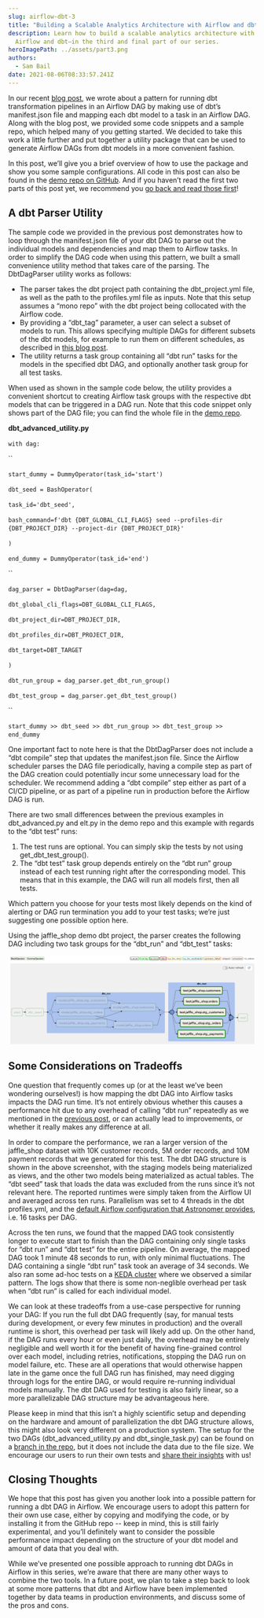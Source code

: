 ```yaml
---
slug: airflow-dbt-3
title: "Building a Scalable Analytics Architecture with Airflow and dbt: Part 3 "
description: Learn how to build a scalable analytics architecture with Apache
  Airflow and dbt—in the third and final part of our series.
heroImagePath: ../assets/part3.png
authors:
  - Sam Bail
date: 2021-08-06T08:33:57.241Z
---
```

In our recent [blog post](https://www.astronomer.io/blog/airflow-dbt-1), we wrote about a pattern for running dbt transformation pipelines in an Airflow DAG by making use of dbt’s manifest.json file and mapping each dbt model to a task in an Airflow DAG. Along with the blog post, we provided some code snippets and a sample repo, which helped many of you getting started. We decided to take this work a little further and put together a utility package that can be used to generate Airflow DAGs from dbt models in a more convenient fashion. 

In this post, we’ll give you a brief overview of how to use the package and show you some sample configurations. All code in this post can also be found in the [demo repo on GitHub](https://github.com/astronomer/airflow-dbt-demo). And if you haven’t read the first two parts of this post yet, we recommend you [go back and read those first](https://www.astronomer.io/blog/airflow-dbt-1)!

## A dbt Parser Utility

The sample code we provided in the previous post demonstrates how to loop through the manifest.json file of your dbt DAG to parse out the individual models and dependencies and map them to Airflow tasks. In order to simplify the DAG code when using this pattern, we built a small convenience utility method that takes care of the parsing. The DbtDagParser utility works as follows:

* The parser takes the dbt project path containing the dbt_project.yml file, as well as the path to the profiles.yml file as inputs. Note that this setup assumes a “mono repo” with the dbt project being collocated with the Airflow code.
* By providing a “dbt_tag” parameter, a user can select a subset of models to run. This allows specifying multiple DAGs for different subsets of the dbt models, for example to run them on different schedules, as described in [this blog post](https://www.astronomer.io/blog/airflow-dbt-2).
* The utility returns a task group containing all “dbt run” tasks for the models in the specified dbt DAG, and optionally another task group for all test tasks.

When used as shown in the sample code below, the utility provides a convenient shortcut to creating Airflow task groups with the respective dbt models that can be triggered in a DAG run. Note that this code snippet only shows part of the DAG file; you can find the whole file in the [demo repo](https://github.com/astronomer/airflow-dbt-demo).

**dbt\_advanced\_utility.py**

`with dag:`

``

`start_dummy = DummyOperator(task_id='start')`

`dbt_seed = BashOperator(`

`task_id='dbt_seed',`

`bash_command=f'dbt {DBT_GLOBAL_CLI_FLAGS} seed --profiles-dir {DBT_PROJECT_DIR} --project-dir {DBT_PROJECT_DIR}'`

`)`

`end_dummy = DummyOperator(task_id='end')`

``

`dag_parser = DbtDagParser(dag=dag,`

`dbt_global_cli_flags=DBT_GLOBAL_CLI_FLAGS,`

`dbt_project_dir=DBT_PROJECT_DIR,`

`dbt_profiles_dir=DBT_PROJECT_DIR,`

`dbt_target=DBT_TARGET`

`)`

`dbt_run_group = dag_parser.get_dbt_run_group()`

`dbt_test_group = dag_parser.get_dbt_test_group()`

``

`start_dummy >> dbt_seed >> dbt_run_group >> dbt_test_group >> end_dummy`

One important fact to note here is that the DbtDagParser does not include a “dbt compile” step that updates the manifest.json file. Since the Airflow scheduler parses the DAG file periodically, having a compile step as part of the DAG creation could potentially incur some unnecessary load for the scheduler. We recommend adding a “dbt compile” step either as part of a CI/CD pipeline, or as part of a pipeline run in production before the Airflow DAG is run.

There are two small differences between the previous examples in dbt_advanced.py and elt.py in the demo repo and this example with regards to the “dbt test” runs:

1. The test runs are optional. You can simply skip the tests by not using get_dbt_test_group().
2. The “dbt test” task group depends entirely on the “dbt run” group instead of each test running right after the corresponding model. This means that in this example, the DAG will run all models first, then all tests. 

Which pattern you choose for your tests most likely depends on the kind of alerting or DAG run termination you add to your test tasks; we’re just suggesting one possible option here.

Using the jaffle_shop demo dbt project, the parser creates the following DAG including two task groups for the “dbt_run” and “dbt_test” tasks:

![DAG including two task groups for the “dbt_run” and “dbt_test” tasks](../assets/image1.png)

## Some Considerations on Tradeoffs

One question that frequently comes up (or at the least we’ve been wondering ourselves!) is how mapping the dbt DAG into Airflow tasks impacts the DAG run time. It’s not entirely obvious whether this causes a performance hit due to any overhead of calling “dbt run” repeatedly as we mentioned in the [previous post](https://www.astronomer.io/blog/airflow-dbt-2), or can actually lead to improvements, or whether it really makes any difference at all. 

In order to compare the performance, we ran a larger version of the jaffle_shop dataset with 10K customer records, 5M order records, and 10M payment records that we generated for this test. The dbt DAG structure is shown in the above screenshot, with the staging models being materialized as views, and the other two models being materialized as actual tables. The “dbt seed” task that loads the data was excluded from the runs since it’s not relevant here. The reported runtimes were simply taken from the Airflow UI and averaged across ten runs. Parallelism was set to 4 threads in the dbt profiles.yml, and the [default Airflow configuration that Astronomer provides](https://www.astronomer.io/guides/airflow-scaling-workers), i.e. 16 tasks per DAG. 

Across the ten runs, we found that the mapped DAG took consistently longer to execute start to finish than the DAG containing only single tasks for “dbt run” and “dbt test” for the entire pipeline. On average, the mapped DAG took 1 minute 48 seconds to run, with only minimal fluctuations. The DAG containing a single “dbt run” task took an average of 34 seconds. We also ran some ad-hoc tests on a [KEDA cluster](https://www.astronomer.io/blog/the-keda-autoscaler) where we observed a similar pattern. The logs show that there is some non-neglible overhead per task when “dbt run” is called for each individual model.

We can look at these tradeoffs from a use-case perspective for running your DAG: If you run the full dbt DAG frequently (say, for manual tests during development, or every few minutes in production) and the overall runtime is short, this overhead per task will likely add up. On the other hand, if the DAG runs every hour or even just daily, the overhead may be entirely negligible and well worth it for the benefit of having fine-grained control over each model, including retries, notifications, stopping the DAG run on model failure, etc. These are all operations that would otherwise happen late in the game once the full DAG run has finished, may need digging through logs for the entire DAG, or would require re-running individual models manually. The dbt DAG used for testing is also fairly linear, so a more parallelizable DAG structure may be advantageous here.

Please keep in mind that this isn’t a highly scientific setup and depending on the hardware and amount of parallelization the dbt DAG structure allows, this might also look very different on a production system. The setup for the two DAGs (dbt_advanced_utility.py and dbt_single_task.py) can be found on a [branch in the repo](https://github.com/spbail/airflow-dbt-demo/tree/sam/perf_tests), but it does not include the data due to the file size. We encourage our users to run their own tests and [share their insights](https://astronomer.io/contact) with us! 

## Closing Thoughts

We hope that this post has given you another look into a possible pattern for running a dbt DAG in Airflow. We encourage users to adopt this pattern for their own use case, either by copying and modifying the code, or by installing it from the GitHub repo -- keep in mind, this is still fairly experimental, and you’ll definitely want to consider the possible performance impact depending on the structure of your dbt model and amount of data that you deal with.

While we’ve presented one possible approach to running dbt DAGs in Airflow in this series, we’re aware that there are many other ways to combine the two tools. In a future post, we plan to take a step back to look at some more patterns that dbt and Airflow have been implemented together by data teams in production environments, and discuss some of the pros and cons.